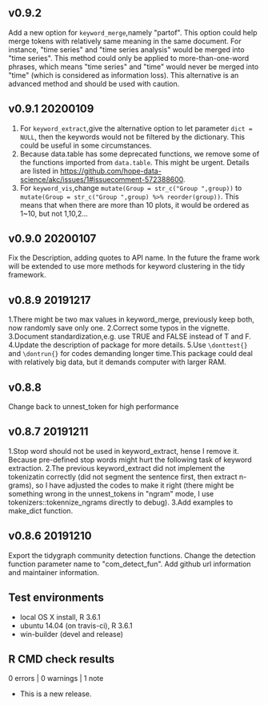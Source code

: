 
## v0.9.2
Add a new option for `keyword_merge`,namely "partof". This option could help merge tokens with relatively same meaning in the same document. For instance, "time series" and "time series analysis" would be merged into "time series". This method could only be applied to more-than-one-word phrases, which means "time series" and "time" would never be merged into "time" (which is considered as information loss). This alternative is an advanced method and should be used with caution.

## v0.9.1 20200109
1. For `keyword_extract`,give the alternative option to let parameter `dict = NULL`, then the keywords would not be filtered by the dictionary. This could be useful in some circumstances.
2. Because data.table has some deprecated functions, we remove some of the functions imported from `data.table`. This might be urgent. Details are listed in <https://github.com/hope-data-science/akc/issues/1#issuecomment-572388600>.
3. For `keyword_vis`,change `mutate(Group = str_c("Group ",group))` to `mutate(Group = str_c("Group ",group) %>% reorder(group))`. This means that when there are more than 10 plots, it would be ordered as 1~10, but not 1,10,2...

## v0.9.0 20200107
Fix the Description, adding quotes to API name.
In the future the frame work will be extended to use more methods for keyword clustering in the tidy framework.

## v0.8.9 20191217
1.There might be two max values in keyword_merge, previously keep both, now randomly save only one.
2.Correct some typos in the vignette.
3.Document standardization,e.g. use TRUE and FALSE instead of T and F.
4.Update the description of package for more details.
5.Use `\donttest{}` and `\dontrun{}` for codes demanding longer time.This package could deal with relatively big data, but it demands computer with larger RAM.

## v0.8.8
Change back to unnest_token for high performance

## v0.8.7 20191211 

1.Stop word should not be used in keyword_extract, hense I remove it. Because pre-defined stop words might hurt the following task of keyword extraction.
2.The previous keyword_extract did not implement the tokenizatin correctly (did not segment the sentence first, then extract n-grams), so I have adjusted the codes to make it right (there might be something wrong in the unnest_tokens in "ngram" mode, I use tokenizers::tokennize_ngrams directly to debug). 
3.Add examples to make_dict function.

## v0.8.6 20191210

Export the tidygraph community detection functions.
Change the detection function parameter name to "com_detect_fun".
Add github url information and maintainer information.

## Test environments
* local OS X install, R 3.6.1
* ubuntu 14.04 (on travis-ci), R 3.6.1
* win-builder (devel and release)

## R CMD check results

0 errors | 0 warnings | 1 note

* This is a new release.


